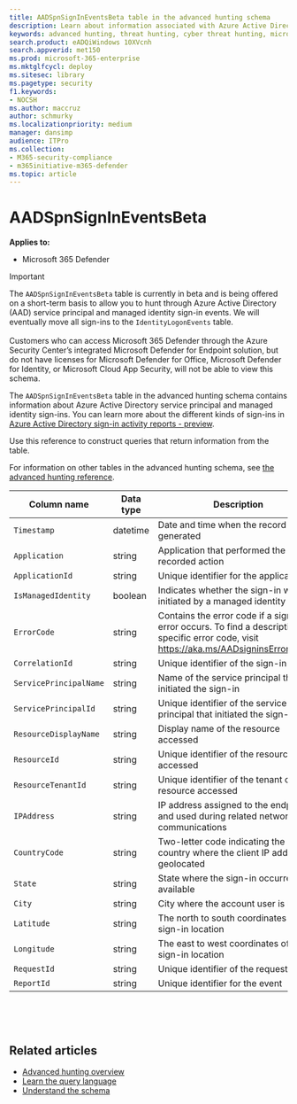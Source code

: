 ```yaml
---
title: AADSpnSignInEventsBeta table in the advanced hunting schema
description: Learn about information associated with Azure Active Directory service principal and managed identity sign-in events table of the advanced hunting schema
keywords: advanced hunting, threat hunting, cyber threat hunting, microsoft threat protection, microsoft 365, mtp, m365, search, query, telemetry, schema reference, kusto, table, column, data type, description, AlertInfo, alert, entities, evidence, file, IP address, device, machine, user, account, identity, AAD
search.product: eADQiWindows 10XVcnh
search.appverid: met150
ms.prod: microsoft-365-enterprise
ms.mktglfcycl: deploy
ms.sitesec: library
ms.pagetype: security
f1.keywords:
- NOCSH
ms.author: maccruz
author: schmurky
ms.localizationpriority: medium
manager: dansimp
audience: ITPro
ms.collection: 
- M365-security-compliance 
- m365initiative-m365-defender 
ms.topic: article
---
```

# AADSpnSignInEventsBeta

**Applies to:**

- Microsoft 365 Defender

>[!IMPORTANT]
> The ```AADSpnSignInEventsBeta``` table is currently in beta and is being offered on a short-term basis to allow you to hunt through Azure Active Directory (AAD) service principal and managed identity sign-in events. We will eventually move all sign-ins to the ```IdentityLogonEvents``` table.<br><br>
> Customers who can access Microsoft 365 Defender through the Azure Security Center’s integrated Microsoft Defender for Endpoint solution, but do not have licenses for Microsoft Defender for Office, Microsoft Defender for Identity, or Microsoft Cloud App Security, will not be able to view this schema. 



The ```AADSpnSignInEventsBeta``` table in the advanced hunting schema contains
information about Azure Active Directory service principal and managed identity
sign-ins. You can learn more about the different kinds of sign-ins in [Azure
Active Directory sign-in activity reports -
preview](https://docs.microsoft.com/azure/active-directory/reports-monitoring/concept-all-sign-ins).

Use this reference to construct queries that return information from the table.

For information on other tables in the advanced hunting schema, see [the
advanced hunting
reference](https://docs.microsoft.com/windows/security/threat-protection/microsoft-defender-atp/advanced-hunting-reference).





| **Column name**                 | **Data type** | **Description**                                                           |
| ----- | ----- | ---- |
| ```Timestamp```            | datetime      | Date and time when the record was generated                                                                                                     |
| ```Application```          | string        | Application that performed the recorded action                                                                                                   |
| ```ApplicationId```        | string        | Unique identifier for the application                                                                                                           |
| ```IsManagedIdentity```    | boolean       | Indicates whether the sign-in was initiated by a managed identity                                                                               |
| ```ErrorCode```            | string        | Contains the error code if a sign-in error occurs. To find a description of a specific error code, visit <https://aka.ms/AADsigninsErrorCodes>. |
| ```CorrelationId```        | string        | Unique identifier of the sign-in event                                                                                                          |
| ```ServicePrincipalName``` | string        | Name of the service principal that initiated the sign-in                                                                                        |
| ```ServicePrincipalId```   | string        | Unique identifier of the service principal that initiated the sign-in                                                                           |
| ```ResourceDisplayName```  | string        | Display name of the resource accessed                                                                                                           |
| ```ResourceId```           | string        | Unique identifier of the resource accessed                                                                                                      |
| ```ResourceTenantId```     | string        | Unique identifier of the tenant of the resource accessed                                                                                        |
| ```IPAddress```            | string        | IP address assigned to the endpoint and used during related network communications                                                              |
| ```CountryCode```          | string        | Two-letter code indicating the country where the client IP address is geolocated                                                                |
| ```State```                | string        | State where the sign-in occurred, if available                                                                                                  |
| ```City```                 | string        | City where the account user is located                                                                                                          |
| ```Latitude```             | string        | The north to south coordinates of the sign-in location                                                                                          |
| ```Longitude```            | string        | The east to west coordinates of the sign-in location                                                                                            |
| ```RequestId```            | string        | Unique identifier of the request                                                                                                                |
|```ReportId``` | string | Unique identifier for the event |
 

 

## Related articles

-   [Advanced hunting
    overview](https://docs.microsoft.com/windows/security/threat-protection/microsoft-defender-atp/advanced-hunting-overview)
-   [Learn the query
    language](https://docs.microsoft.com/windows/security/threat-protection/microsoft-defender-atp/advanced-hunting-query-language)
-   [Understand the
    schema](https://docs.microsoft.com/windows/security/threat-protection/microsoft-defender-atp/advanced-hunting-schema-reference)

